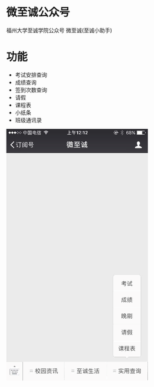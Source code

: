 # 微至诚公众号
福州大学至诚学院公众号 微至诚(至诚小助手)

# 功能
- 考试安排查询
- 成绩查询
- 签到次数查询
- 请假
- 课程表
- 小纸条
- 班级通讯录

![](img/preview.png)
